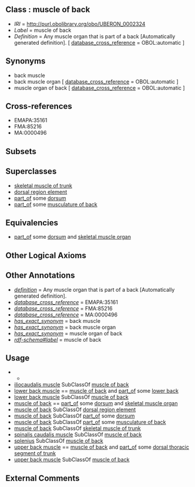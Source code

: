
## Class : muscle of back

 * *IRI* = http://purl.obolibrary.org/obo/UBERON_0002324
 * *Label* = muscle of back
 * *Definition* = Any muscle organ that is part of a back [Automatically generated definition]. [ [database_cross_reference](../../ef/oboInOwl#hasDbXref.md) = OBOL:automatic ]

## Synonyms

 * back muscle
 * back muscle organ [ [database_cross_reference](../../ef/oboInOwl#hasDbXref.md) = OBOL:automatic ]
 * muscle organ of back [ [database_cross_reference](../../ef/oboInOwl#hasDbXref.md) = OBOL:automatic ]

## Cross-references

 * EMAPA:35161
 * FMA:85216
 * MA:0000496

## Subsets


## Superclasses

 * [skeletal muscle of trunk](../../UBERON/74/UBERON_0001774.md)
 * [dorsal region element](../../UBERON/74/UBERON_0005174.md)
 * [part_of](../../BFO/50/BFO_0000050.md) some [dorsum](../../UBERON/37/UBERON_0001137.md)
 * [part_of](../../BFO/50/BFO_0000050.md) some [musculature of back](../../UBERON/69/UBERON_0004469.md)

## Equivalencies

 * [part_of](../../BFO/50/BFO_0000050.md) some [dorsum](../../UBERON/37/UBERON_0001137.md) and [skeletal muscle organ](../../UBERON/92/UBERON_0014892.md)

## Other Logical Axioms


## Other Annotations

 * *[definition](../../IAO/15/IAO_0000115.md)* = Any muscle organ that is part of a back [Automatically generated definition].
 * *[database_cross_reference](../../ef/oboInOwl#hasDbXref.md)* = EMAPA:35161
 * *[database_cross_reference](../../ef/oboInOwl#hasDbXref.md)* = FMA:85216
 * *[database_cross_reference](../../ef/oboInOwl#hasDbXref.md)* = MA:0000496
 * *[has_exact_synonym](../../ym/oboInOwl#hasExactSynonym.md)* = back muscle
 * *[has_exact_synonym](../../ym/oboInOwl#hasExactSynonym.md)* = back muscle organ
 * *[has_exact_synonym](../../ym/oboInOwl#hasExactSynonym.md)* = muscle organ of back
 * *[rdf-schema#label](../../el/rdf-schema#label.md)* = muscle of back

## Usage

 * -
 * [iliocaudalis muscle](../../UBERON/97/UBERON_0035097.md) SubClassOf [muscle of back](../../UBERON/24/UBERON_0002324.md)
 * [lower back muscle](../../UBERON/42/UBERON_0008242.md) == [muscle of back](../../UBERON/24/UBERON_0002324.md) and [part_of](../../BFO/50/BFO_0000050.md) some [lower back](../../UBERON/62/UBERON_0005462.md)
 * [lower back muscle](../../UBERON/42/UBERON_0008242.md) SubClassOf [muscle of back](../../UBERON/24/UBERON_0002324.md)
 * [muscle of back](../../UBERON/24/UBERON_0002324.md) == [part_of](../../BFO/50/BFO_0000050.md) some [dorsum](../../UBERON/37/UBERON_0001137.md) and [skeletal muscle organ](../../UBERON/92/UBERON_0014892.md)
 * [muscle of back](../../UBERON/24/UBERON_0002324.md) SubClassOf [dorsal region element](../../UBERON/74/UBERON_0005174.md)
 * [muscle of back](../../UBERON/24/UBERON_0002324.md) SubClassOf [part_of](../../BFO/50/BFO_0000050.md) some [dorsum](../../UBERON/37/UBERON_0001137.md)
 * [muscle of back](../../UBERON/24/UBERON_0002324.md) SubClassOf [part_of](../../BFO/50/BFO_0000050.md) some [musculature of back](../../UBERON/69/UBERON_0004469.md)
 * [muscle of back](../../UBERON/24/UBERON_0002324.md) SubClassOf [skeletal muscle of trunk](../../UBERON/74/UBERON_0001774.md)
 * [spinalis caudalis muscle](../../UBERON/92/UBERON_0035092.md) SubClassOf [muscle of back](../../UBERON/24/UBERON_0002324.md)
 * [splenius](../../UBERON/52/UBERON_0002252.md) SubClassOf [muscle of back](../../UBERON/24/UBERON_0002324.md)
 * [upper back muscle](../../UBERON/43/UBERON_0008243.md) == [muscle of back](../../UBERON/24/UBERON_0002324.md) and [part_of](../../BFO/50/BFO_0000050.md) some [dorsal thoracic segment of trunk](../../UBERON/31/UBERON_0008231.md)
 * [upper back muscle](../../UBERON/43/UBERON_0008243.md) SubClassOf [muscle of back](../../UBERON/24/UBERON_0002324.md)

## External Comments

